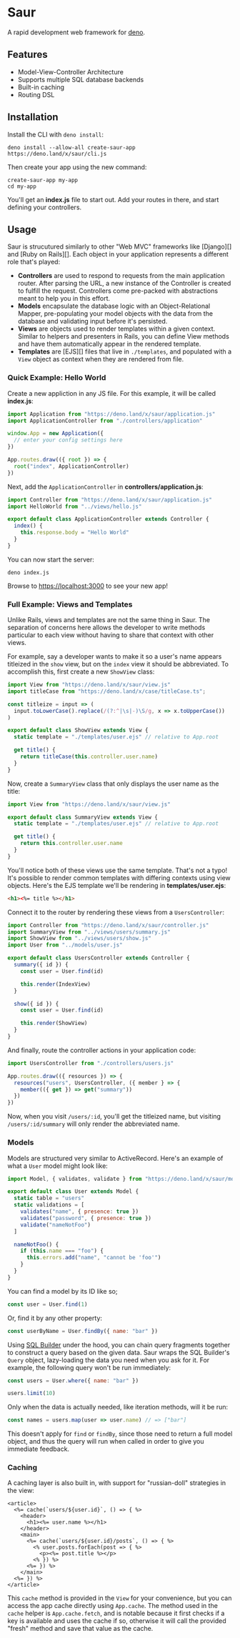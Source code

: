 # Saur

A rapid development web framework for [deno][].

## Features

* Model-View-Controller Architecture
* Supports multiple SQL database backends
* Built-in caching
* Routing DSL

## Installation

Install the CLI with `deno install`:

    deno install --allow-all create-saur-app https://deno.land/x/saur/cli.js

Then create your app using the new command:

    create-saur-app my-app
    cd my-app

You'll get an **index.js** file to start out. Add your routes in there,
and start defining your controllers.

## Usage

Saur is strucutured similarly to other "Web MVC" frameworks like
[Django][] and [Ruby on Rails][]. Each object in your application
represents a different role that's played:

- **Controllers** are used to respond to requests from the main
  application router. After parsing the URL, a new instance of the
  Controller is created to fulfill the request. Controllers come
  pre-packed with abstractions meant to help you in this effort.
- **Models** encapsulate the database logic with an Object-Relational
  Mapper, pre-populating your model objects with the data from the
  database and validating input before it's persisted.
- **Views** are objects used to render templates within a given context.
  Similar to helpers and presenters in Rails, you can define View
  methods and have them automatically appear in the rendered template.
- **Templates** are [EJS][] files that live in `./templates`, and
  populated with a `View` object as context when they are rendered from
  file.

### Quick Example: Hello World

Create a new appliction in any JS file. For this example, it will be
called **index.js**:

```javascript
import Application from "https://deno.land/x/saur/application.js"
import ApplicationController from "./controllers/application"

window.App = new Application({
  // enter your config settings here
})

App.routes.draw(({ root }) => {
  root("index", ApplicationController)
})
```

Next, add the `ApplicationController` in **controllers/application.js**:

```javascript
import Controller from "https://deno.land/x/saur/application.js"
import HelloWorld from "../views/hello.js"

export default class ApplicationController extends Controller {
  index() {
    this.response.body = "Hello World"
  }
}
```

You can now start the server:

```
deno index.js
```

Browse to <https://localhost:3000> to see your new app!

### Full Example: Views and Templates

Unlike Rails, views and templates are not the same thing in Saur. The
separation of concerns here allows the developer to write methods
particular to each view without having to share that context with other
views.

For example, say a developer wants to make it so a user's name appears
titleized in the `show` view, but on the `index` view it should be
abbreviated. To accomplish this, first create a new `ShowView` class:

```javascript
import View from "https://deno.land/x/saur/view.js"
import titleCase from "https://deno.land/x/case/titleCase.ts";

const titleize = input => (
  input.toLowerCase().replace(/(?:^|\s|-)\S/g, x => x.toUpperCase())
)

export default class ShowView extends View {
  static template = "./templates/user.ejs" // relative to App.root

  get title() {
    return titleCase(this.controller.user.name)
  }
}
```

Now, create a `SummaryView` class that only displays the user name as
the title:

```javascript
import View from "https://deno.land/x/saur/view.js"

export default class SummaryView extends View {
  static template = "./templates/user.ejs" // relative to App.root

  get title() {
    return this.controller.user.name
  }
}
```

You'll notice both of these views use the same template. That's not a
typo! It's possible to render common templates with differing contexts
using view objects. Here's the EJS template we'll be rendering in
**templates/user.ejs**:

```html
<h1><%= title %></h1>
```

Connect it to the router by rendering these views from a
`UsersController`:

```javascript
import Controller from "https://deno.land/x/saur/controller.js"
import SummaryView from "../views/users/summary.js"
import ShowView from "../views/users/show.js"
import User from "../models/user.js"

export default class UsersController extends Controller {
  summary({ id }) {
    const user = User.find(id)

    this.render(IndexView)
  }

  show({ id }) {
    const user = User.find(id)

    this.render(ShowView)
  }
}
```

And finally, route the controller actions in your application code:

```javascript
import UsersController from "./controllers/users.js"

App.routes.draw(({ resources }) => {
  resources("users", UsersController, ({ member } => {
    member(({ get }) => get("summary"))
  })
})
```

Now, when you visit `/users/:id`, you'll get the titleized name, but
visiting `/users/:id/summary` will only render the abbreviated name.

### Models

Models are structured very similar to ActiveRecord. Here's an example of
what a `User` model might look like:

```javascript
import Model, { validates, validate } from "https://deno.land/x/saur/model.js"

export default class User extends Model {
  static table = "users"
  static validations = [
    validates("name", { presence: true })
    validates("password", { presence: true })
    validate("nameNotFoo")
  ]

  nameNotFoo() {
    if (this.name === "foo") {
      this.errors.add("name", "cannot be 'foo'")
    }
  }
}
```

You can find a model by its ID like so;

```javascript
const user = User.find(1)
```

Or, find it by any other property:

```javascript
const userByName = User.findBy({ name: "bar" })
```

Using [SQL Builder][] under the hood, you can chain query fragments
together to construct a query based on the given data. Saur wraps the
SQL Builder's `Query` object, lazy-loading the data you need when you
ask for it. For example, the following query won't be run immediately:

```javascript
const users = User.where({ name: "bar" })

users.limit(10)
```

Only when the data is actually needed, like iteration methods, will it be run:

```javascript
const names = users.map(user => user.name) // => ["bar"]
```

This doesn't apply for `find` or `findBy`, since those need to return a
full model object, and thus the query will run when called in order to
give you immediate feedback.

### Caching

A caching layer is also built in, with support for "russian-doll"
strategies in the view:

```
<article>
  <%= cache(`users/${user.id}`, () => { %>
    <header>
      <h1><%= user.name %></h1>
    </header>
    <main>
      <%= cache(`users/${user.id}/posts`, () => { %>
        <% user.posts.forEach(post => { %>
          <p><%= post.title %></p>
        <% }) %>
      <%= }) %>
    </main>
  <%= }) %>
</article>
```

This `cache` method is provided in the `View` for your convenience, but
you can access the app cache directly using `App.cache`. The method used
in the `cache` helper is `App.cache.fetch`, and is notable because it
first checks if a key is available and uses the cache if so, otherwise
it will call the provided "fresh" method and save that value as the
cache.

[deno]: https://deno.land
[SQL Builder]: https://github.com/manyuanrong/sql-builder
